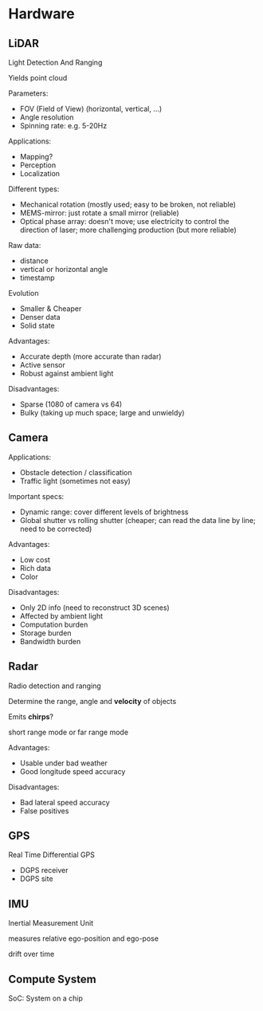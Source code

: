 # Hardware

## LiDAR

Light Detection And Ranging

Yields point cloud

Parameters:

- FOV (Field of View) (horizontal, vertical, ...)
- Angle resolution
- Spinning rate: e.g. 5-20Hz

Applications:

- Mapping?
- Perception
- Localization

Different types:

- Mechanical rotation (mostly used; easy to be broken, not reliable)
- MEMS-mirror: just rotate a small mirror (reliable)
- Optical phase array: doesn't move; use electricity to control the direction of laser; more challenging production (but more reliable)

Raw data:

- distance
- vertical or horizontal angle
- timestamp

Evolution

- Smaller & Cheaper
- Denser data
- Solid state

Advantages:

- Accurate depth (more accurate than radar)
- Active sensor
- Robust against ambient light

Disadvantages:

- Sparse (1080 of camera vs 64)
- Bulky (taking up much space; large and unwieldy)

## Camera

Applications:

- Obstacle detection / classification
- Traffic light (sometimes not easy)

Important specs:

- Dynamic range: cover different levels of brightness
- Global shutter vs rolling shutter (cheaper; can read the data line by line; need to be corrected)

Advantages:

- Low cost
- Rich data
- Color

Disadvantages:

- Only 2D info (need to reconstruct 3D scenes)
- Affected by ambient light
- Computation burden
- Storage burden
- Bandwidth burden

## Radar

Radio detection and ranging

Determine the range, angle and **velocity** of objects

Emits **chirps**?

short range mode or far range mode

Advantages:

- Usable under bad weather
- Good longitude speed accuracy

Disadvantages:

- Bad lateral speed accuracy
- False positives

## GPS

Real Time Differential GPS

- DGPS receiver
- DGPS site

## IMU

Inertial Measurement Unit

measures relative ego-position and ego-pose

drift over time

## Compute System

SoC: System on a chip